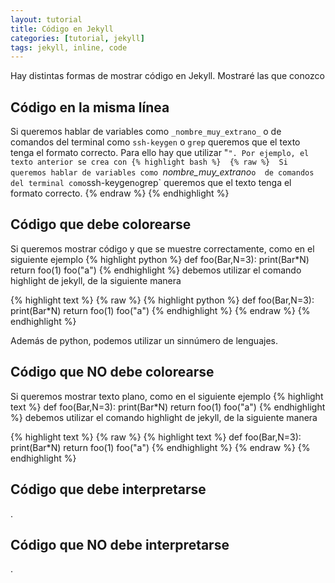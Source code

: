 ```yaml
---
layout: tutorial
title: Código en Jekyll
categories: [tutorial, jekyll] 
tags: jekyll, inline, code
---
```


Hay distintas formas de mostrar código en Jekyll. Mostraré las que conozco

## Código en la misma línea

Si queremos hablar de variables como `_nombre_muy_extrano_` o 
de comandos del terminal como `ssh-keygen` o `grep`
queremos que el texto tenga el formato correcto. 
Para ello hay que utilizar "`". Por ejemplo, el texto anterior se crea con
{% highlight bash %} 
{% raw %} 
Si queremos hablar de variables como `_nombre_muy_extrano_` o 
de comandos del terminal como `ssh-keygen` o `grep`
queremos que el texto tenga el formato correcto.
{% endraw %} 
{% endhighlight %}

## Código que debe colorearse
Si queremos mostrar código y que se muestre correctamente, como en el siguiente ejemplo
{% highlight python %} 
def foo(Bar,N=3):
    print(Bar*N)
    return
foo(1)
foo("a")
{% endhighlight %}
debemos utilizar el comando highlight de jekyll, de la siguiente manera

{% highlight text %} 
{% raw %} 
{% highlight python %} 
def foo(Bar,N=3):
    print(Bar*N)
    return
foo(1)
foo("a")
{% endhighlight %}
{% endraw %} 
{% endhighlight %}

Además de python, podemos utilizar un sinnúmero de lenguajes.

## Código que NO debe colorearse
Si queremos mostrar texto plano, como en el siguiente ejemplo
{% highlight text %} 
def foo(Bar,N=3):
    print(Bar*N)
    return
foo(1)
foo("a")
{% endhighlight %}
debemos utilizar el comando highlight de jekyll, de la siguiente manera

{% highlight text %} 
{% raw %} 
{% highlight text %} 
def foo(Bar,N=3):
    print(Bar*N)
    return
foo(1)
foo("a")
{% endhighlight %}
{% endraw %} 
{% endhighlight %}

## Código que debe interpretarse
.

## Código que NO debe interpretarse
.
